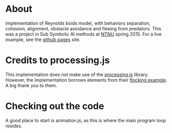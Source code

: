 # About
Implementation of Reynolds boids model, with behaviors separation, cohesion, alignment, obstacle avoidance and fleeing from predators. This was a project in Sub Symbolic AI methods at [NTNU] spring 2015. For a live example, see the [github pages] site.

# Credits to processing.js
This implementation does not make use of the [processing.js] library. However, the implementation borrows elements from their [flocking example]. A big thank you to them.

# Checking out the code
A good place to start is animation.js, as this is where the main program loop resides.

[github pages]:http://johhat.github.io/boids/
[NTNU]:http://www.ntnu.no/
[processing.js]:https://processing.org/
[flocking example]:https://processing.org/examples/flocking.html

